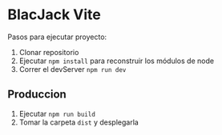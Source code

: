 # BlacJack Vite

Pasos para ejecutar proyecto:

1. Clonar repositorio 
2. Ejecutar ```npm install``` para reconstruir los módulos de node
3. Correr el devServer ```npm run dev```

## Produccion 

1. Ejecutar ```npm run build```
2. Tomar la carpeta ```dist``` y desplegarla